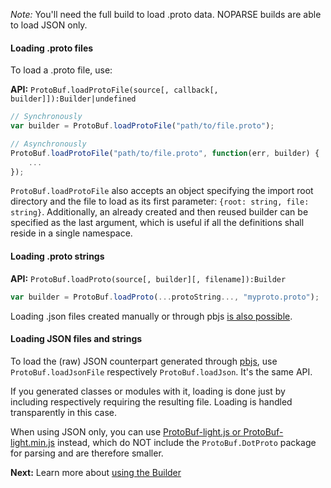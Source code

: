 *Note:* You'll need the full build to load .proto data. NOPARSE builds are able to load JSON only.

#### Loading .proto files

To load a .proto file, use:

**API:** `ProtoBuf.loadProtoFile(source[, callback[, builder]]):Builder|undefined`

```js
// Synchronously
var builder = ProtoBuf.loadProtoFile("path/to/file.proto");

// Asynchronously
ProtoBuf.loadProtoFile("path/to/file.proto", function(err, builder) {
    ...
});
```

`ProtoBuf.loadProtoFile` also accepts an object specifying the import root directory and the file to load as its first parameter: `{root: string, file: string}`. Additionally, an already created and then reused builder can be specified as the last argument, which is useful if all the definitions shall reside in a single namespace.

#### Loading .proto strings

**API:** `ProtoBuf.loadProto(source[, builder][, filename]):Builder`

```js
var builder = ProtoBuf.loadProto(...protoString..., "myproto.proto");
```

Loading .json files created manually or through pbjs [is also possible](https://github.com/dcodeIO/ProtoBuf.js/wiki/Builder#using-json-without-the-proto-parser).

#### Loading JSON files and strings

To load the (raw) JSON counterpart generated through [pbjs](https://github.com/dcodeIO/ProtoBuf.js/wiki/pbjs), use `ProtoBuf.loadJsonFile` respectively `ProtoBuf.loadJson`. It's the same API.

If you generated classes or modules with it, loading is done just by including respectively requiring the resulting file. Loading is handled transparently in this case.

When using JSON only, you can use [ProtoBuf-light.js 
or ProtoBuf-light.min.js](https://github.com/dcodeIO/ProtoBuf.js/tree/master/dist) instead, which do NOT include the `ProtoBuf.DotProto` package for parsing and are therefore smaller.

**Next:** Learn more about [using the Builder](https://github.com/dcodeIO/ProtoBuf.js/wiki/Builder)